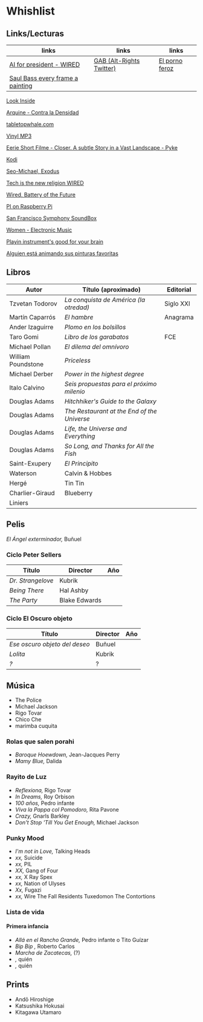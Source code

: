 # Whishlist


## Links/Lecturas
| links | links | links |
| --- | --- | --- |
| [AI for president - WIRED](https://www.wired.com/2017/05/hear-lets-elect-ai-president/) | [GAB (Alt-Rights Twitter)](https://www.wired.com/2016/09/gab-alt-rights-twitter-ultimate-filter-bubble/) | [El porno feroz](https://elestadomental.com/diario/el-porno-feroz) |
| [Saul Bass every frame a painting](https://www.wired.com/2016/10/design-legend-saul-bass-changed-film-tv-forever/)

[Look Inside](https://www.amazon.com/Look-Inside-Cutaway-Illustrations-Storytelling/dp/3899556399/ref=sr_1_1?ie=UTF8&qid=1476903394&sr=8-1&keywords=look+inside)

[Arquine - Contra la Densidad](http://www.arquine.com/contra-densidad/)

[tabletopwhale.com](http://tabletopwhale.com/index.html)

[Vinyl MP3](http://forfy.blogspot.mx/2004/10/miles-de-vinilos-para-descargar-oo-mp3.html)

[Eerie Short Filme - Closer. A subtle Story in a Vast Landscape - Pyke](https://www.wired.com/2016/10/eerie-short-film-celebrates-beauty-simplicity/)

[Kodi](https://kodi.tv/)

[Seo-Michael, Exodus](https://seo-michael.co.uk/how-to-install-exodus-for-kodi/)

[Tech is the new religion WIRED](https://www.wired.com/2017/02/yuval-harari-tech-is-the-new-religion/)

[Wired, Battery of the Future](https://www.wired.com/2017/02/researchers-racing-build-battery-future/)

[PI on Raspberry Pi](https://www.wired.com/2017/03/lets-calculate-pi-raspberry-pi-celebrate-pi-day/)

[San Francisco Symphony SoundBox](https://www.wired.com/2017/03/san-francisco-soundbox/)

[Women - Electronic Music](http://www.openculture.com/2015/06/hear-seven-hours-of-women-making-electronic-music-1938-2014.html)

[Playin instrument's good for your brain](http://www.openculture.com/2014/08/playing-an-instrument-is-a-great-workout-for-your-brain.html)

[Alguien está animando sus pinturas favoritas](https://creators.vice.com/es_mx/article/alguien-esta-animando-sus-pinturas-favoritas-de-internet?utm_source=tcptwmx)


## Libros

Autor | Título (aproximado) | Editorial |
---|---|---|
Tzvetan Todorov | _La conquista de América (la otredad)_ | Siglo XXI
Martín Caparrós | _El hambre_ | Anagrama 
Ander Izaguirre | _Plomo en los bolsillos_ |
Taro Gomi | _Libro de los garabatos_ | FCE
Michael Pollan | _El dilema del omnívoro_ |
William Poundstone | _Priceless_ |
Michael Derber | _Power in the highest degree_ |
Italo Calvino | _Seis propuestas para el próximo milenio_ |
Douglas Adams | _Hitchhiker's Guide to the Galaxy_ |
Douglas Adams | _The Restaurant at the End of the Universe_ |
Douglas Adams | _Life, the Universe and Everything_ |
Douglas Adams | _So Long, and Thanks for All the Fish_ |
Saint-Exupery | _El Principito_ |
Waterson | Calvin & Hobbes |
Hergé | Tin Tin |
Charlier-Giraud | Blueberry |
Liniers |   |


## Pelis

_El Ángel exterminador,_ Buñuel


### Ciclo Peter Sellers

Título | Director | Año
---|---|---
_Dr. Strangelove_ | Kubrik |
_Being There_ | Hal Ashby |
_The Party_ | Blake Edwards |

### Ciclo El Oscuro objeto

Título | Director | Año |
---|---|---|
_Ese oscuro objeto del deseo_ | Buñuel |
_Lolita_ | Kubrik |
_?_ | ? |


## Música

* The Police
* Michael Jackson
* Rigo Tovar
* Chico Che
* marimba cuquita


### Rolas que salen porahi
* _Baroque Hoewdown,_ Jean-Jacques Perry
* _Mamy Blue,_ Dalida

### Rayito de Luz

* _Reflexiona,_ Rigo Tovar
* _In Dreams,_ Roy Orbison
* _100 años,_ Pedro infante
* _Viva la Pappa col Pomodoro,_ Rita Pavone
* _Crazy,_ Gnarls Barkley
* _Don't Stop 'Till You Get Enough,_ Michael Jackson

### Punky Mood

* _I'm not in Love,_ Talking Heads
* _xx,_ Suicide
* _xx,_ PIL
* _XX,_ Gang of Four
* _xx,_ X Ray Spex
* _xx,_ Nation of Ulyses
* _Xx,_ Fugazi
* _xx,_ Wire
The Fall
Residents
Tuxedomon
The Contortions

### Lista de vida

#### Primera infancia

* _Allá en el Rancho Grande,_ Pedro infante o Tito Guízar
* _Bip Bip ,_ Roberto Carlos
* _Marcha de Zacatecas,_ (?)
* _,_ quién
* _,_ quién 

## Prints

* Andō Hiroshige
* Katsushika Hokusai
* Kitagawa Utamaro
